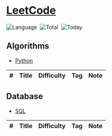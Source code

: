# [LeetCode](https://leetcode.com/problemset/)

![Language](https://img.shields.io/badge/Language-Python3.7%20%2F%20Redshift-orange.svg)&nbsp;
![Total](https://visitor-count-badge.herokuapp.com/total.svg?repo_id=ydong188/LeetCode)&nbsp;
![Today](https://visitor-count-badge.herokuapp.com/today.svg?repo_id=ydong188/LeetCode)&nbsp;

## Algorithms


* [Python](https://github.com/ydong188/LeetCode/tree/master/Algorithms)



|  #  | Title          | Difficulty    | Tag          | Note| 
|-----|----------------| ------------- |--------------|-----|



## Database


* [SQL](https://github.com/ydong188/LeetCode/tree/master/Database)



|  #  | Title          | Difficulty    | Tag          | Note| 
|-----|----------------| ------------- |--------------|-----|
